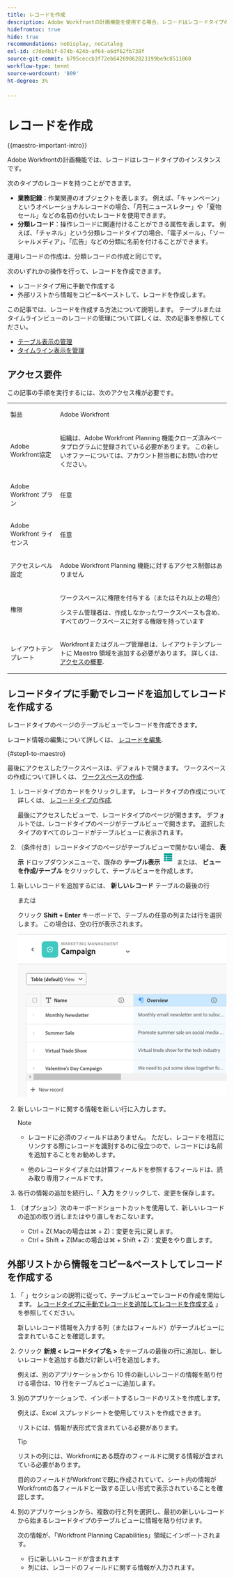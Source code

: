 ```yaml
---
title: レコードを作成
description: Adobe Workfrontの計画機能を使用する場合、レコードはレコードタイプのインスタンスです。 個々のレコードを作成する前に、レコードタイプを作成する必要があります。 分類レコードの作成は、運用レコードの作成と同じです。
hidefromtoc: true
hide: true
recommendations: noDisplay, noCatalog
exl-id: c7de4b1f-674b-424b-af64-a6df62fb738f
source-git-commit: b795ceccb3f72eb64269062823199be9c8511860
workflow-type: tm+mt
source-wordcount: '809'
ht-degree: 3%

---
```


<!--update the metadata with real information when making this available in TOC and in the left nav-->

# レコードを作成

{{maestro-important-intro}}

Adobe Workfrontの計画機能では、レコードはレコードタイプのインスタンスです。

次のタイプのレコードを持つことができます。

* **業務記録**：作業関連のオブジェクトを表します。 例えば、「キャンペーン」というオペレーショナルレコードの場合、「月刊ニュースレター」や「夏物セール」などの名前の付いたレコードを使用できます。
* **分類レコード**：操作レコードに関連付けることができる属性を表します。 例えば、「チャネル」という分類レコードタイプの場合、「電子メール」、「ソーシャルメディア」、「広告」などの分類に名前を付けることができます。

運用レコードの作成は、分類レコードの作成と同じです。

次のいずれかの操作を行って、レコードを作成できます。

* レコードタイプ用に手動で作成する
  <!-- not possible anymore: * Connect them to records from other applications-->
* 外部リストから情報をコピー&amp;ペーストして、レコードを作成します。

この記事では、レコードを作成する方法について説明します。 テーブルまたはタイムラインビューのレコードの管理について詳しくは、次の記事を参照してください。

* [テーブル表示の管理](/help/quicksilver/maestro/views/manage-the-table-view.md)
* [タイムライン表示を管理](/help/quicksilver/maestro/views/manage-the-timeline-view.md)

## アクセス要件

この記事の手順を実行するには、次のアクセス権が必要です。

<table style="table-layout:auto">
 <col>
 </col>
 <col>
 </col>
 <tbody>
    <tr>
<tr>
<td>
   <p> 製品</p> </td>
   <td>
   <p> Adobe Workfront</p> </td>
  </tr>  
 <td role="rowheader"><p>Adobe Workfront協定</p></td>
   <td>
<p>組織は、Adobe Workfront Planning 機能クローズ済みベータプログラムに登録されている必要があります。 この新しいオファーについては、アカウント担当者にお問い合わせください。 </p>
   </td>
  </tr>
  <tr>
   <td role="rowheader"><p>Adobe Workfront プラン</p></td>
   <td>
<p>任意</p>
   </td>
  </tr>
  <tr>
   <td role="rowheader"><p>Adobe Workfront ライセンス</p></td>
   <td>
   <p>任意</p> 
  </td>
  </tr>

<tr>
   <td role="rowheader"><p>アクセスレベル設定</p></td>
   <td> <p>Adobe Workfront Planning 機能に対するアクセス制御はありません </p>  
</td>
  </tr>
<tr>
   <td role="rowheader"><p>権限</p></td>
   <td> <p>ワークスペースに権限を付与する（またはそれ以上の場合）</a> </p>  
   <p>システム管理者は、作成しなかったワークスペースも含め、すべてのワークスペースに対する権限を持っています</p>
</td>
  </tr>
<tr>
   <td role="rowheader"><p>レイアウトテンプレート</p></td>
   <td> <p>Workfrontまたはグループ管理者は、レイアウトテンプレートに Maestro 領域を追加する必要があります。 詳しくは、 <a href="../access/access-overview.md">アクセスの概要</a>. </p>  
</td>
  </tr>

</tbody>
</table>

<!--Maybe enable this at GA - but Maestro is not supposed to have Access controls in the Workfront Access Level: 
>[!NOTE]
>
>If you don't have access, ask your Workfront administrator if they set additional restrictions in your access level. For information on how a Workfront administrator can change your access level, see [Create or modify custom access levels](../administration-and-setup/add-users/configure-and-grant-access/create-modify-access-levels.md). -->

## レコードタイプに手動でレコードを追加してレコードを作成する <!--in a record type table (I don't think you can create them elsewhere right now)-->

レコードタイプのページのテーブルビューでレコードを作成できます。

レコード情報の編集について詳しくは、 [レコードを編集](/help/quicksilver/maestro/records/edit-records.md).

{#step1-to-maestro}

最後にアクセスしたワークスペースは、デフォルトで開きます。 ワークスペースの作成について詳しくは、 [ワークスペースの作成](../architecture/create-workspaces.md).
1. レコードタイプのカードをクリックします。 レコードタイプの作成について詳しくは、 [レコードタイプの作成](../architecture/create-record-types.md).

   最後にアクセスしたビューで、レコードタイプのページが開きます。 デフォルトでは、レコードタイプのページがテーブルビューで開きます。
選択したタイプのすべてのレコードがテーブルビューに表示されます。

1. （条件付き）レコードタイプのページがテーブルビューで開かない場合、 **表示** ドロップダウンメニューで、既存の **テーブル表示** ![](assets/table-view-icon.png) または、 **ビューを作成/テーブル** をクリックして、テーブルビューを作成します。

<!--Replace the above with this when we release the tabbed views: 
1. (Conditional) If the record type page does not open in the table view, click the tab of a table view, or click **+ View** to create a table view. -->

1. 新しいレコードを追加するには、 **新しいレコード** テーブルの最後の行

   または

   クリック **Shift + Enter** キーボードで、テーブルの任意の列または行を選択します。 この場合は、空の行が表示されます。

   ![](assets/adding-a-new-campaign-in-table-row.png)

1. 新しいレコードに関する情報を新しい行に入力します。

   >[!NOTE]
   >
   >  * レコードに必須のフィールドはありません。 ただし、レコードを相互にリンクする際にレコードを識別するのに役立つので、レコードには名前を追加することをお勧めします。
   >
   >  * 他のレコードタイプまたは計算フィールドを参照するフィールドは、読み取り専用フィールドです。

1. 各行の情報の追加を続行し、「 **入力** をクリックして、変更を保存します。

<!--Or 
    
    Click the new record's name or the **Open details** icon ![](assets/open-details-icon-in-table-name-field.png) to the left of the record name. The **Details** box opens in the table. 

      >[!TIP]
      >
      >    You can access the Details box only from the name field of the record when the Name field is a primary field. 

  1. Start editing the record's information in the Details box. Workfront automatically saves your changes. 
  1. (Optional) Click the **Open in new tab** icon ![](assets/open-details-in-a-new-tab-icon.png) in the upper-right corner of the Details box to open the record's **Details** page in a new tab. Continue editing the record on the Details page.
    -->

1. （オプション）次のキーボードショートカットを使用して、新しいレコードの追加の取り消しまたはやり直しをおこないます。

   * Ctrl + Z( Macの場合は⌘ + Z)：変更を元に戻します。
   * Ctrl + Shift + Z(Macの場合は⌘ + Shift + Z)：変更をやり直します。

<!-- this is not possible anymore: 

## Create records by connecting them from another application

You can import records from other applications by linking them to existing records. This creates a linked record for the other application's connected object. 

1. Create a record type, as described in the [Create record types](../architecture/create-record-types.md).

1. Create records for the record type you created in the previous step. For information, see the section [Create records by manually adding them to a record type](#create-records-by-manually-adding-them-to-a-record-type) in this article. 

1. Create a connection to an object type from another application for the record type you created. For information, see [Connect record types](../architecture/connect-record-types.md).

1. Add objects from another application to the records you created above using the linked record field you created in the previous step. For information, see [Connect records](../records/connect-records.md). 

    The following items are created in Maestro:

    * A read-only Maestro record type that refers to the other application's record type you linked to in the connected record field. 

      For example, if you connect a Maestro record type to Workfront project, a read-only record type named "Workfront project" is created in the same workspace. You can access the read-only Workfront record types from the table view of the Maestro records you're linking from. 
   
-->

## 外部リストから情報をコピー&amp;ペーストしてレコードを作成する

1. 「 」セクションの説明に従って、テーブルビューでレコードの作成を開始します。 [レコードタイプに手動でレコードを追加してレコードを作成する](#create-records-by-manually-adding-them-to-a-record-type) 」を参照してください。

   新しいレコード情報を入力する列（またはフィールド）がテーブルビューに含まれていることを確認します。

1. クリック **新規 &lt; レコードタイプ名 >** をテーブルの最後の行に追加し、新しいレコードを追加する数だけ新しい行を追加します。

   例えば、別のアプリケーションから 10 件の新しいレコードの情報を貼り付ける場合は、10 行をテーブルビューに追加します。

1. 別のアプリケーションで、インポートするレコードのリストを作成します。

   例えば、Excel スプレッドシートを使用してリストを作成できます。

   リストには、情報が表形式で含まれている必要があります。

   >[!TIP]
   >
   > リストの列には、Workfrontにある既存のフィールドに関する情報が含まれている必要があります。
   >
   > 目的のフィールドがWorkfrontで既に作成されていて、シート内の情報がWorkfrontの各フィールドと一致する正しい形式で表示されていることを確認します。

1. 別のアプリケーションから、複数の行と列を選択し、最初の新しいレコードから始まるレコードタイプのテーブルビューに情報を貼り付けます。

   次の情報が、「Workfront Planning Capabilities」領域にインポートされます。

   * 行に新しいレコードが含まれます
   * 列には、レコードのフィールドに関する情報が入力されます。
